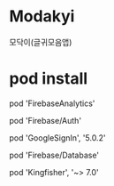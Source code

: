 # Modakyi
모닥이(글귀모음앱)



# pod install
 pod 'FirebaseAnalytics'
 
 pod 'Firebase/Auth'
 
 pod 'GoogleSignIn', '5.0.2'
 
 pod 'Firebase/Database'
 
 pod 'Kingfisher', '~> 7.0'
